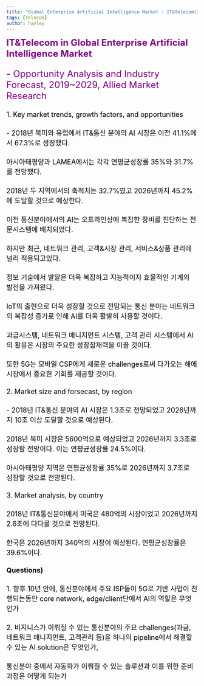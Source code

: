 ```yaml
---
title: "Global Enterprise Artificial Intelligence Market - IT&Telecom(2019~2029)"
tags: [telecom]
author: hayley
---
```

<html>
    <body>
        <font size="5" color="purple">
        <div><b>IT&Telecom in Global Enterprise Artificial Intelligence Market</b>
        <p>   - Opportunity Analysis and Industry Forecast, 2019~2029, Allied Market Research
        <font size="4" color="black">
        <p>
        <p>  
        <p>1. Key market trends, growth factors, and opportunities
        <p>- 2018년 북미와 유럽에서 IT&통신 분야의 AI 시장은 이전 41.1%에서 67.3%로 성장했다. 
        <p>아시아태평양과 LAMEA에서는 각각 연평균성장률 35%와 31.7%를 전망했다. 
        <p>2018년 두 지역에서의 축척치는 32.7%였고 2026년까지 45.2%에 도달할 것으로 예상한다.
        <p> 이전 통신분야에서의 AI는 오프라인상에 복잡한 장비를 진단하는 전문시스템에 배치되었다. 
        <p>하지만 최근, 네트워크 관리, 고객&시장 관리, 서비스&상품 관리에 널리 적용되고있다. 
        <p>정보 기술에서 발달은 더욱 복잡하고 지능적이자 효율적인 기계의 발전을 가져왔다.
        <p> IoT의 출현으로 더욱 성장할 것으로 전망되는 통신 분야는 네트워크의 복잡성 증가로 인해 AI를 더욱 활발히 사용할 것이다. 
        <p>과금시스템, 네트워크 매니지먼트 시스템, 고객 관리 시스템에서 AI의 활용은 시장의 주요한 성장잠재력을 이끌 것이다. 
        <p>또한 5G는 모바일 CSP에게 새로운 challenges로써 다가오는 해에 시장에서 중요한 기회를 제공할 것이다.
        <p>
        <p>    
        <p>2. Market size and forsecast, by region
        <p>- 2018년 IT&통신 분야의 AI 시장은 1.3조로 전망되었고 2026년까지 10조 이상 도달할 것으로 예상된다. 
        <p>2018년 북미 시장은 5600억으로 예상되었고 2026년까지 3.3조로 성장할 전망이다. 이는 연평균성장률 24.5%이다. 
        <p>아시아태평양 지역은 연평균성장률 35%로 2026년까지 3.7조로 성장할 것으로 전망된다. 
        <p>
        <p>    
        <p>3. Market analysis, by country
        <p>2018년 IT&통신분야에서 미국은 480억의 시장이었고 2026년까지 2.6조에 다다를 것으로 전망된다. 
        <p>한국은 2026년까지 340억의 시장이 예상된다. 연평균성장률은 39.6%이다.   
        <p>
        <p>    
        <p><b>Questions)</b>
        <p>1. 향후 10년 안에, 통신분야에서 주요 ISP들이 5G로 기반 사업이 진행되는동안 core network, edge/client단에서 AI의 역할은 무엇인가
        <p>2. 비지니스가 이뤄질 수 있는 통신분야의 주요 challenges(과금, 네트워크 매니지먼트, 고객관리 등)을 하나의 pipeline에서 해결할 수 있는 AI solution은 무엇인가, 
        <p>   통신분야 중에서 자동화가 이뤄질 수 있는 솔루션과 이를 위한 준비과정은 어떻게 되는가 





     
     
          
    




